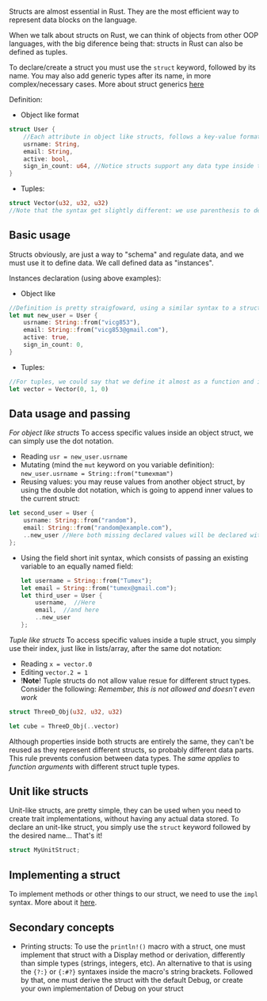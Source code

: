 Structs are almost essential in Rust. They are the most efficient way to represent data blocks on the language.

When we talk about structs on Rust, we can think of objects from other OOP languages, with the big diference being that: structs in Rust can also be defined as tuples.

To declare/create a struct you must use the ``struct`` keyword, followed by its name. You may also add generic types after its name, in more complex/necessary cases. More about struct generics [here](../Typing/Generics)

Definition: 
- Object like format
```rust
struct User {
	//Each attribute in object like structs, follows a key-value format. Apart from that, they also must have a type decalration
	usrname: String,
	email: String,
	active: bool, 
	sign_in_count: u64, //Notice structs support any data type inside them, even, other structs
}
```
- Tuples:
```rust
struct Vector(u32, u32, u32)
//Note that the syntax get slightly different: we use parenthesis to declare tuple structs instead of brackets, and attributes do not have keys and indexes are used instead. 
```

## Basic usage
Structs obviously, are just a way to "schema" and regulate data, and we must use it to define data. We call defined data as "instances". 

Instances declaration (using above examples):
- Object like 
```rust
//Definition is pretty straigfoward, using a similar syntax to a struct's declaration: [StructName] + { [data here] }
let mut new_user = User {
	usrname: String::from("vicg853"),
	email: String::from("vicg853@gmail.com"),
	active: true,
	sign_in_count: 0,
}
```
- Tuples: 
```rust
//For tuples, we could say that we define it almost as a function and its arguments. As simple as that.
let vector = Vector(0, 1, 0)
```

## Data usage and passing
_For object like structs_
To access specific values inside an object struct, we can simply use the dot notation.
- Reading ``usr = new_user.usrname`` 
- Mutating (mind the ``mut`` keyword on you variable definition): 
	 ``new_user.usrname = String::from("tumexmam")``
- Reusing values: you may reuse values from another object struct, by using the double dot notation, which is going to append inner values to the current struct:
```rust
let second_user = User {
	usrname: String::from("random"),
	email: String::from("random@example.com"),
	..new_user //Here both missing declared values will be declared with their respectives from the new_user struct, them being here: active and sign_in_count
};
```
- Using the field short init syntax, which consists of passing an existing variable to an equally named field:
	```rust
	let username = String::from("Tumex");
	let email = String::from("tumex@gmail.com");
	let third_user = User {
		username,  //Here
		email,  //and here
		..new_user
	};
	```

_Tuple like structs_
To access specific values inside a tuple struct, you simply use their index, just like in lists/array, after the same dot notation:
- Reading ``x = vector.0``
- Editing ``vector.2 = 1``
- !**Note**! Tuple structs do not allow value resue for different struct types. Consider the following:
*Remember, this is not allowed and doesn't even work*
```rust
struct ThreeD_Obj(u32, u32, u32)

let cube = ThreeD_Obj(..vector) 
```
Although properties inside both structs are entirely the same, they can't be reused as they represent different structs, so probably different data parts. This rule prevents confusion between data types. The _same applies_ to _function arguments_ with different struct tuple types.

## Unit like structs
Unit-like structs, are pretty simple, they can be used when you need to create trait implementations, without having any actual data stored. To declare an unit-like struct, you simply use the ``struct`` keyword followed by the desired name... That's it!

```rust
struct MyUnitStruct;
```

## Implementing a struct
To implement methods or other things to our struct, we need to use the ``impl`` syntax. More about it [here](../Functions/Implementations).

## Secondary concepts
- Printing structs: 
To use the ``println!()`` macro with a struct, one must implement that struct with a Display method or derivation, differently than simple types (strings, integers, etc). 
An alternative to that is using the ``{?:}`` or ``{:#?}`` syntaxes inside the macro's string brackets.
Followed by that, one must derive the struct with the default Debug, or create your own implementation of Debug on your struct